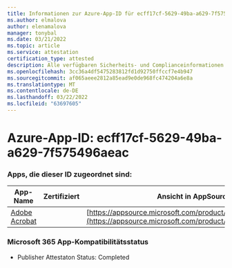 ```yaml
---
title: Informationen zur Azure-App-ID für ecff17cf-5629-49ba-a629-7f575496aeac
ms.author: elmalova
author: elenamalova
manager: tonybal
ms.date: 03/21/2022
ms.topic: article
ms.service: attestation
certification_type: attested
description: Alle verfügbaren Sicherheits- und Complianceinformationen für ecff17cf-5629-49ba-a629-7f575496aeac.
ms.openlocfilehash: 3cc36a4df5475283812fd1d92750ffccf7e4b947
ms.sourcegitcommit: af065aeee2812a85ead9e0de968fc474204a6e8a
ms.translationtype: MT
ms.contentlocale: de-DE
ms.lasthandoff: 03/22/2022
ms.locfileid: "63697605"
---
```

# <a name="azure-app-id-ecff17cf-5629-49ba-a629-7f575496aeac"></a>Azure-App-ID: ecff17cf-5629-49ba-a629-7f575496aeac


### <a name="apps-associated-with-this-id"></a>Apps, die dieser ID zugeordnet sind:
| **App-Name** | **Zertifiziert** | **Ansicht in AppSource** |
|--------------|---------------|-----------------------|
| [Adobe Acrobat](../forward/WA200002564.md) |  | [https://appsource.microsoft.com/product/office/WA200002564](https://appsource.microsoft.com/product/office/WA200002564) |

### <a name="microsoft-365-app-compliance-status"></a>Microsoft 365 App-Kompatibilitätsstatus
- Publisher Attestaton Status: Completed
